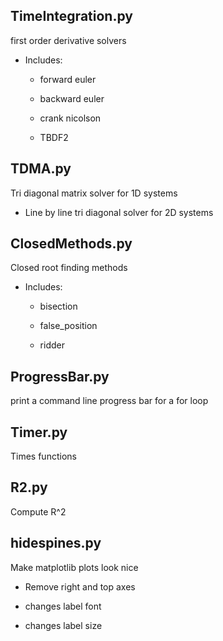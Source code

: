 ## TimeIntegration.py
first order derivative solvers 

 * Includes: 

	 * forward euler

	 * backward euler 

	 * crank nicolson 

	 * TBDF2


## TDMA.py
Tri diagonal matrix solver for 1D systems 

 * Line by line tri diagonal solver for 2D systems 


## ClosedMethods.py
Closed root finding methods 

 * Includes:

	 * bisection 

	 * false_position 

	 * ridder


## ProgressBar.py
print a command line progress bar for a for loop 

## Timer.py
Times functions 

## R2.py
Compute R^2 

## hidespines.py
Make matplotlib plots look nice 

 * Remove right and top axes 

 * changes label font 

 * changes label size 


